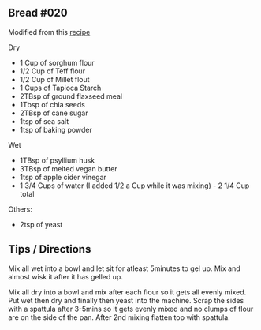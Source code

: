 ## Bread #020


Modified from this [recipe](https://www.fearlessdining.com/gluten-free-bread-machine-bread)

Dry
- 1 Cup of sorghum flour
- 1/2 Cup of Teff flour
- 1/2 Cup of Millet flout
- 1 Cups of Tapioca Starch
- 2TBsp of ground flaxseed meal
- 1Tbsp of chia seeds
- 2TBsp of cane sugar
- 1tsp of sea salt
- 1tsp of baking powder 

Wet
- 1TBsp of psyllium husk
- 3TBsp of melted vegan butter
- 1tsp of apple cider vinegar
- 1 3/4 Cups of water (I added 1/2 a Cup while it was mixing) - 2 1/4 Cup total

Others:
- 2tsp of yeast

## Tips / Directions
Mix all wet into a bowl and let sit for atleast 5minutes to gel up. Mix and almost wisk it after it has gelled up.

Mix all dry into a bowl and mix after each flour so it gets all evenly mixed.
Put wet then dry and finally then yeast into the machine.
Scrap the sides with a spattula after 3-5mins so it gets evenly mixed and no clumps of flour are on the side of the pan.
After 2nd mixing flatten top with spattula.